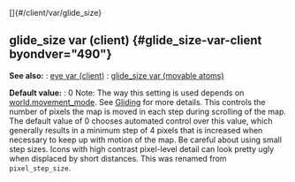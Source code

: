 []{#/client/var/glide_size}
  ## glide_size var (client) {#glide_size-var-client byondver="490"}
  **See also:**
  :   [eye var (client)](ref/client/var/eye)
  :   [glide_size var (movable atoms)](ref/atom/movable/var/glide_size)
  <!-- -->
  **Default value:**
  :   0
  Note: The way this setting is used depends on
  [world.movement_mode](ref/world/var/movement_mode). See
  [Gliding](ref/%7Bnotes%7D/gliding) for more details.
  This controls the number of pixels the map is moved in each step during
  scrolling of the map. The default value of 0 chooses automated control
  over this value, which generally results in a minimum step of 4 pixels
  that is increased when necessary to keep up with motion of the map.
  Be careful about using small step sizes. Icons with high contrast
  pixel-level detail can look pretty ugly when displaced by short
  distances.
  This was renamed from `pixel_step_size`.
